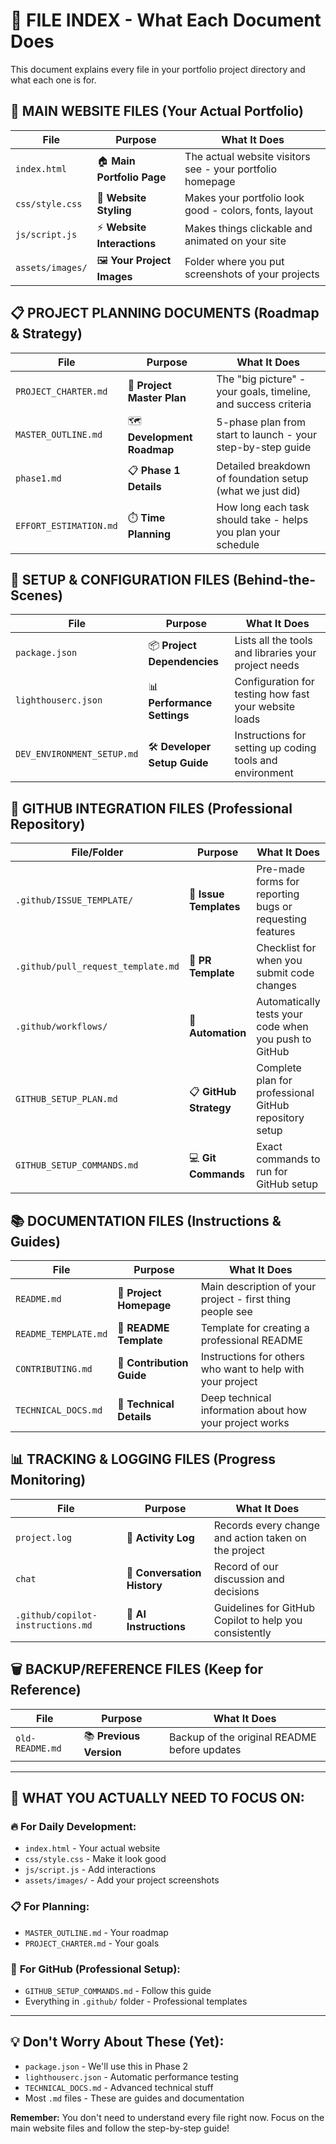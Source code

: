 # 📁 FILE INDEX - What Each Document Does

This document explains every file in your portfolio project directory and what each one is for.

## 🎯 **MAIN WEBSITE FILES** (Your Actual Portfolio)

| File | Purpose | What It Does |
|------|---------|--------------|
| `index.html` | 🏠 **Main Portfolio Page** | The actual website visitors see - your portfolio homepage |
| `css/style.css` | 🎨 **Website Styling** | Makes your portfolio look good - colors, fonts, layout |
| `js/script.js` | ⚡ **Website Interactions** | Makes things clickable and animated on your site |
| `assets/images/` | 🖼️ **Your Project Images** | Folder where you put screenshots of your projects |

## 📋 **PROJECT PLANNING DOCUMENTS** (Roadmap & Strategy)

| File | Purpose | What It Does |
|------|---------|--------------|
| `PROJECT_CHARTER.md` | 📜 **Project Master Plan** | The "big picture" - your goals, timeline, and success criteria |
| `MASTER_OUTLINE.md` | 🗺️ **Development Roadmap** | 5-phase plan from start to launch - your step-by-step guide |
| `phase1.md` | 📋 **Phase 1 Details** | Detailed breakdown of foundation setup (what we just did) |
| `EFFORT_ESTIMATION.md` | ⏱️ **Time Planning** | How long each task should take - helps you plan your schedule |

## 🔧 **SETUP & CONFIGURATION FILES** (Behind-the-Scenes)

| File | Purpose | What It Does |
|------|---------|--------------|
| `package.json` | 📦 **Project Dependencies** | Lists all the tools and libraries your project needs |
| `lighthouserc.json` | 📊 **Performance Settings** | Configuration for testing how fast your website loads |
| `DEV_ENVIRONMENT_SETUP.md` | 🛠️ **Developer Setup Guide** | Instructions for setting up coding tools and environment |

## 🐙 **GITHUB INTEGRATION FILES** (Professional Repository)

| File/Folder | Purpose | What It Does |
|-------------|---------|--------------|
| `.github/ISSUE_TEMPLATE/` | 🎫 **Issue Templates** | Pre-made forms for reporting bugs or requesting features |
| `.github/pull_request_template.md` | 📝 **PR Template** | Checklist for when you submit code changes |
| `.github/workflows/` | 🤖 **Automation** | Automatically tests your code when you push to GitHub |
| `GITHUB_SETUP_PLAN.md` | 📋 **GitHub Strategy** | Complete plan for professional GitHub repository setup |
| `GITHUB_SETUP_COMMANDS.md` | 💻 **Git Commands** | Exact commands to run for GitHub setup |

## 📚 **DOCUMENTATION FILES** (Instructions & Guides)

| File | Purpose | What It Does |
|------|---------|--------------|
| `README.md` | 📖 **Project Homepage** | Main description of your project - first thing people see |
| `README_TEMPLATE.md` | 📝 **README Template** | Template for creating a professional README |
| `CONTRIBUTING.md` | 🤝 **Contribution Guide** | Instructions for others who want to help with your project |
| `TECHNICAL_DOCS.md` | 🔬 **Technical Details** | Deep technical information about how your project works |

## 📊 **TRACKING & LOGGING FILES** (Progress Monitoring)

| File | Purpose | What It Does |
|------|---------|--------------|
| `project.log` | 📝 **Activity Log** | Records every change and action taken on the project |
| `chat` | 💬 **Conversation History** | Record of our discussion and decisions |
| `.github/copilot-instructions.md` | 🤖 **AI Instructions** | Guidelines for GitHub Copilot to help you consistently |

## 🗑️ **BACKUP/REFERENCE FILES** (Keep for Reference)

| File | Purpose | What It Does |
|------|---------|--------------|
| `old-README.md` | 📚 **Previous Version** | Backup of the original README before updates |

---

## 🎯 **WHAT YOU ACTUALLY NEED TO FOCUS ON:**

### 🔥 **For Daily Development:**
- `index.html` - Your actual website
- `css/style.css` - Make it look good
- `js/script.js` - Add interactions
- `assets/images/` - Add your project screenshots

### 📋 **For Planning:**
- `MASTER_OUTLINE.md` - Your roadmap
- `PROJECT_CHARTER.md` - Your goals

### 🐙 **For GitHub (Professional Setup):**
- `GITHUB_SETUP_COMMANDS.md` - Follow this guide
- Everything in `.github/` folder - Professional templates

---

## 💡 **Don't Worry About These (Yet):**
- `package.json` - We'll use this in Phase 2
- `lighthouserc.json` - Automatic performance testing
- `TECHNICAL_DOCS.md` - Advanced technical stuff
- Most `.md` files - These are guides and documentation

**Remember:** You don't need to understand every file right now. Focus on the main website files and follow the step-by-step guide!
